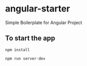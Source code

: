 # angular-starter
Simple Boilerplate for Angular Project

## To start the app

`npm install`

`npm run server-dev`
